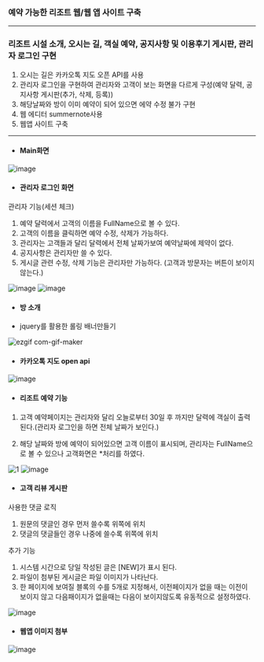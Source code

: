 ### 예약 가능한 리조트 웹/웹 앱 사이트 구축

***

### 리조트 시설 소개, 오시는 길, 객실 예약, 공지사항 및 이용후기 게시판, 관리자 로그인 구현

1. 오시는 길은 카카오톡 지도 오픈 API를 사용
2. 관리자 로그인을 구현하여 관리자와 고객이 보는 화면을 다르게 구성(예약 달력, 공지사항 게시판(추가, 삭제, 등록)) 
3. 해당날짜와 방이 이미 예약이 되어 있으면 에약 수정 불가 구현
3. 웹 에디터 summernote사용
4. 웹앱 사이트 구축

***

* #### Main화면


![image](https://user-images.githubusercontent.com/59947533/93965197-781b4500-fd9c-11ea-8d62-bb745e9821ab.png)



* #### 관리자 로그인 화면

관리자 기능(세션 체크)
1. 예약 달력에서 고객의 이름을 FullName으로 볼 수 있다.
2. 고객의 이름을 클릭하면 예약 수정, 삭제가 가능하다.
3. 관리자는 고객들과 달리 달력에서 전체 날짜가보여 예약날짜에 제약이 없다.
4. 공지사항은 관리자만 쓸 수 있다.
5. 게시글 관련 수정, 삭제 기능은 관리자만 가능하다.
    (고객과 방문자는 버튼이 보이지 않는다.)


![image](https://user-images.githubusercontent.com/59947533/93968920-b0735100-fda5-11ea-96c0-381ba40e436e.png)
![image](https://user-images.githubusercontent.com/59947533/93968884-96d20980-fda5-11ea-8aa6-92149413b2e2.png)


* #### 방 소개

- jquery를 활용한 롤링 배너만들기

![ezgif com-gif-maker](https://user-images.githubusercontent.com/59947533/93965795-f9270c00-fd9d-11ea-9219-42a5c3efe529.gif)


* #### 카카오톡 지도 open api

![image](https://user-images.githubusercontent.com/59947533/93965914-39868a00-fd9e-11ea-9954-848b31416414.png)



* #### 리조트 예약 기능 


1. 고객 예약페이지는 관리자와 달리 오늘로부터 30일 후 까지만 달력에 객실이 출력된다.(관리자 로그인을 하면 전체 날짜가 보인다.)

2. 해당 날짜와 방에 예약이 되어있으면 고객 이름이 표시되며, 관리자는 FullName으로 볼 수 있으나 고객화면은 *처리를 하였다.
   
![1](https://user-images.githubusercontent.com/59947533/93967102-6c7e4d00-fda1-11ea-8e03-f4a79cb9839f.JPG)     ![image](https://user-images.githubusercontent.com/59947533/93967205-ac453480-fda1-11ea-88ed-b99c602946dc.png)


* #### 고객 리뷰 게시판


사용한 댓글 로직
1. 원문의 댓글인 경우 먼저 쓸수록 위쪽에 위치
2. 댓글의 댓글들인 경우 나중에 쓸수록 위쪽에 위치

추가 기능
1. 시스템 시간으로 당일 작성된 글은 [NEW]가 표시 된다.
2. 파일이 첨부된 게시글은 파일 이미지가 나타난다.
3. 한 페이지에 보여질 블록의 수를 5개로 지정해서, 
   이전페이지가 없을 때는 이전이 보이지 않고 다음패이지가 없을때는 다음이 보이지않도록 유동적으로 설정하였다.

![image](https://user-images.githubusercontent.com/59947533/93967575-676dcd80-fda2-11ea-8de7-8da9a6d6b428.png)



* #### 웹앱 이미지 첨부


![image](https://user-images.githubusercontent.com/59947533/93967696-c4698380-fda2-11ea-9902-448c73b33075.png)

